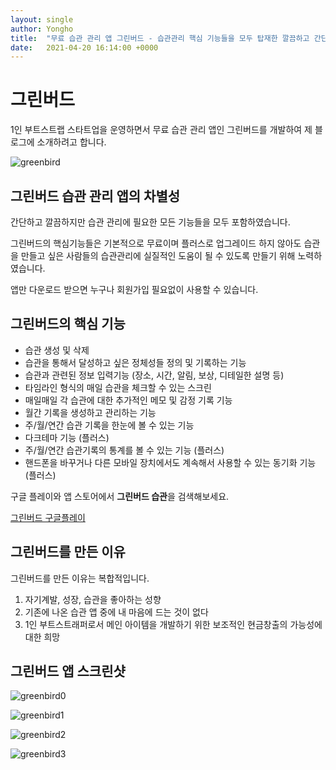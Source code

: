```yaml
---
layout: single
author: Yongho
title:  "무료 습관 관리 앱 그린버드 - 습관관리 핵심 기능들을 모두 탑재한 깔끔하고 간단한 앱"
date:   2021-04-20 16:14:00 +0000
---
```


# 그린버드

1인 부트스트랩 스타트업을 운영하면서 무료 습관 관리 앱인 그린버드를 개발하여 제 블로그에 소개하려고 합니다. 

![greenbird](https://play-lh.googleusercontent.com/OO9MK6Y_QHQW_od5eTQUFNzdQWav8Bl-aI3TnEZ0tRdmPTnRbDkXb3pFG9tbqpFmbMpX=s360-rw)

## 그린버드 습관 관리 앱의 차별성

간단하고 깔끔하지만 습관 관리에 필요한 모든 기능들을 모두 포함하였습니다.

그린버드의 핵심기능들은 기본적으로 무료이며 플러스로 업그레이드 하지 않아도 습관을 만들고 싶은 사람들의 습관관리에 실질적인 도움이 될 수 있도록 만들기 위해 노력하였습니다. 

앱만 다운로드 받으면 누구나 회원가입 필요없이 사용할 수 있습니다.

## 그린버드의 핵심 기능

- 습관 생성 및 삭제
- 습관을 통해서 달성하고 싶은 정체성들 정의 및 기록하는 기능
- 습관과 관련된 정보 입력기능 (장소, 시간, 알림, 보상, 디테일한 설명 등)
- 타임라인 형식의 매일 습관을 체크할 수 있는 스크린
- 매일매일 각 습관에 대한 추가적인 메모 및 감정 기록 기능
- 월간 기록을 생성하고 관리하는 기능
- 주/월/연간 습관 기록을 한눈에 볼 수 있는 기능
- 다크테마 기능 (플러스)
- 주/월/연간 습관기록의 통계를 볼 수 있는 기능 (플러스)
- 핸드폰을 바꾸거나 다른 모바일 장치에서도 계속해서 사용할 수 있는 동기화 기능 (플러스)

구글 플레이와 앱 스토어에서 **그린버드 습관**을 검색해보세요.

[그린버드 구글플레이](https://play.google.com/store/apps/details?id=com.sssonly.greenbird)

## 그린버드를 만든 이유
그린버드를 만든 이유는 복합적입니다.
1. 자기계발, 성장, 습관을 좋아하는 성향
2. 기존에 나온 습관 앱 중에 내 마음에 드는 것이 없다
3. 1인 부트스트래퍼로서 메인 아이템을 개발하기 위한 보조적인 현금창출의 가능성에 대한 희망

## 그린버드 앱 스크린샷

![greenbird0](https://play-lh.googleusercontent.com/cry7H0U13KiWd9QVhzLybCgYE2ml34d9UYllg1PI1-aJIjQn4hz5hc-hKkl0rpHnL4M=w2628-h1788-rw)

![greenbird1](https://play-lh.googleusercontent.com/K7pdFPqHn4M2mWcjantnCQth2VRuDiA8eQHMq1ZQ5woKCbdhzWM-Xe8pZNVoRfzR-ZmO=w2628-h1788-rw)

![greenbird2](https://play-lh.googleusercontent.com/nmW0lcfCvMZkivHNaYX5bzjhI755ju6OxJUyrjDakDGS65uim_LSeNyYZuL_Um0p6w=w2628-h1788-rw)

![greenbird3](https://play-lh.googleusercontent.com/03SgbMDak4DYaRdy2ZdyMvyc6_owpk2uOClHYd4zpi_5cP5pPKfG96GG1WGgAGI_mtw=w2628-h1788-rw)